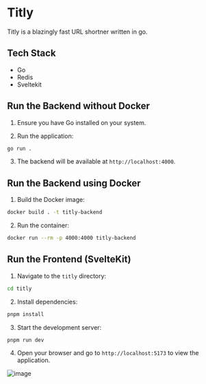 # Titly

Titly is a blazingly fast URL shortner written in go.

## Tech Stack

- Go
- Redis
- Sveltekit

## Run the Backend without Docker

1. Ensure you have Go installed on your system.

2. Run the application:

  ```bash
  go run .
  ```

3. The backend will be available at `http://localhost:4000`.

## Run the Backend using Docker

1. Build the Docker image:

  ```bash
  docker build . -t titly-backend
  ```

2. Run the container:

  ```bash
  docker run --rm -p 4000:4000 titly-backend
  ```

## Run the Frontend (SvelteKit)

  1. Navigate to the `titly` directory:

  ```bash
  cd titly
  ```

  2. Install dependencies:

  ```bash
  pnpm install
  ```

  3. Start the development server:

  ```bash
  pnpm run dev
  ```

  4. Open your browser and go to `http://localhost:5173` to view the application.


![image](https://github.com/user-attachments/assets/197a892f-9376-4958-896e-f6e7e5b416b9)

